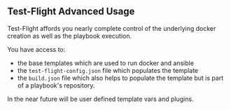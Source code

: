 Test-Flight Advanced Usage
--------------------------

Test-Flight affords you nearly complete control of the underlying docker
creation as well as the playbook execution.

You have access to:

  - the base templates which are used to run docker and ansible
  - the `test-flight-config.json` file which populates the template
  - the `build.json` file which also helps to populate the template but is
    part of a playbook's repository.

In the near future will be user defined template vars and plugins.
